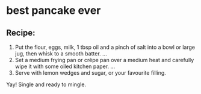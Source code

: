 # best pancake ever

## Recipe:

1.  Put the flour, eggs, milk, 1 tbsp oil and a pinch of salt into a bowl or large jug, then whisk to a smooth batter. ...
2.  Set a medium frying pan or crêpe pan over a medium heat and carefully wipe it with some oiled kitchen paper. ...
3.  Serve with lemon wedges and sugar, or your favourite filling.

Yay! Single and ready to mingle.
